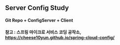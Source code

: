 ## Server Config Study

#### Git Repo + ConfigServer + Client

#### 참고 : 스프링 마이크로 서비스 코딩 공작소, https://cheese10yun.github.io/spring-cloud-config/
